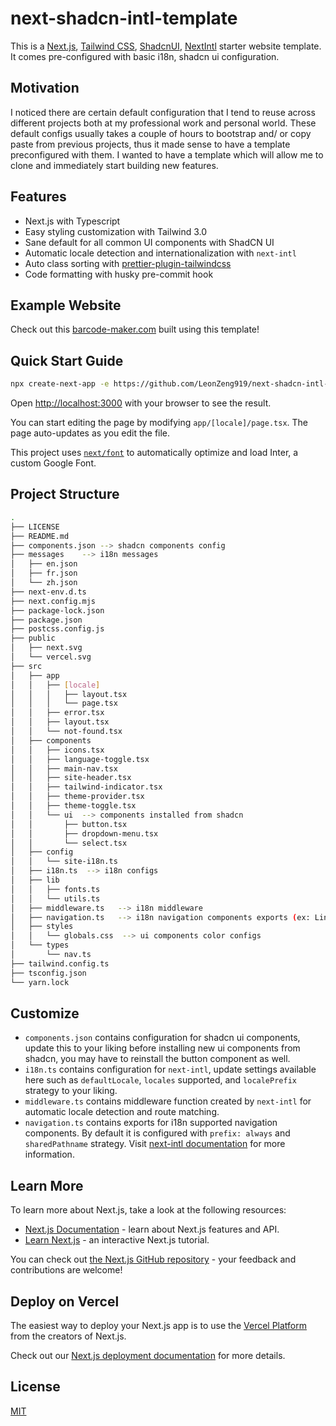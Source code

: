 # next-shadcn-intl-template

This is a [Next.js](https://nextjs.org/), [Tailwind CSS](https://tailwindcss.com/), [ShadcnUI](https://ui.shadcn.com/), [NextIntl](https://next-intl-docs.vercel.app/) starter website template. It comes pre-configured with basic i18n, shadcn ui configuration.

## Motivation 
 
I noticed there are certain default configuration that I tend to reuse across different projects both at my professional work and personal world. These default configs usually takes a couple of hours to bootstrap and/ or copy paste from previous projects, thus it made sense to have a template preconfigured with them. I wanted to have a template which will allow me to clone and immediately start building new features.

## Features

- Next.js with Typescript
- Easy styling customization with Tailwind 3.0
- Sane default for all common UI components with ShadCN UI
- Automatic locale detection and internationalization with `next-intl`
- Auto class sorting with [prettier-plugin-tailwindcss](https://github.com/tailwindlabs/prettier-plugin-tailwindcss)
- Code formatting with husky pre-commit hook

## Example Website

Check out this [barcode-maker.com](https://barcode-maker.com/) built using this template!

## Quick Start Guide

```bash
npx create-next-app -e https://github.com/LeonZeng919/next-shadcn-intl-template
```

Open [http://localhost:3000](http://localhost:3000) with your browser to see the result.

You can start editing the page by modifying `app/[locale]/page.tsx`. The page auto-updates as you edit the file.

This project uses [`next/font`](https://nextjs.org/docs/basic-features/font-optimization) to automatically optimize and load Inter, a custom Google Font.

## Project Structure

```bash
.
├── LICENSE
├── README.md
├── components.json --> shadcn components config
├── messages    --> i18n messages
│   ├── en.json
│   ├── fr.json
│   └── zh.json
├── next-env.d.ts
├── next.config.mjs
├── package-lock.json
├── package.json
├── postcss.config.js
├── public
│   ├── next.svg
│   └── vercel.svg
├── src
│   ├── app
│   │   ├── [locale]
│   │   │   ├── layout.tsx
│   │   │   └── page.tsx
│   │   ├── error.tsx
│   │   ├── layout.tsx
│   │   └── not-found.tsx
│   ├── components
│   │   ├── icons.tsx
│   │   ├── language-toggle.tsx
│   │   ├── main-nav.tsx
│   │   ├── site-header.tsx
│   │   ├── tailwind-indicator.tsx
│   │   ├── theme-provider.tsx
│   │   ├── theme-toggle.tsx
│   │   └── ui  --> components installed from shadcn
│   │       ├── button.tsx
│   │       ├── dropdown-menu.tsx
│   │       └── select.tsx
│   ├── config
│   │   └── site-i18n.ts
│   ├── i18n.ts  --> i18n configs
│   ├── lib
│   │   ├── fonts.ts
│   │   └── utils.ts
│   ├── middleware.ts   --> i18n middleware
│   ├── navigation.ts   --> i18n navigation components exports (ex: Link, useParams, ...etc)
│   ├── styles
│   │   └── globals.css  --> ui components color configs
│   └── types
│       └── nav.ts
├── tailwind.config.ts
├── tsconfig.json
└── yarn.lock
```

## Customize

- `components.json` contains configuration for shadcn ui components, update this to your liking before installing new ui components from shadcn, you may have to reinstall the button component as well.
- `i18n.ts` contains configuration for `next-intl`, update settings available here such as `defaultLocale`, `locales` supported, and `localePrefix` strategy to your liking.
- `middleware.ts` contains middleware function created by `next-intl` for automatic locale detection and route matching.
- `navigation.ts` contains exports for i18n supported navigation components. By default it is configured with `prefix: always` and `sharedPathname` strategy. Visit [next-intl documentation](https://next-intl-docs.vercel.app/) for more information.

## Learn More

To learn more about Next.js, take a look at the following resources:

- [Next.js Documentation](https://nextjs.org/docs) - learn about Next.js features and API.
- [Learn Next.js](https://nextjs.org/learn) - an interactive Next.js tutorial.

You can check out [the Next.js GitHub repository](https://github.com/vercel/next.js/) - your feedback and contributions are welcome!

## Deploy on Vercel

The easiest way to deploy your Next.js app is to use the [Vercel Platform](https://vercel.com/new?utm_medium=default-template&filter=next.js&utm_source=create-next-app&utm_campaign=create-next-app-readme) from the creators of Next.js.

Check out our [Next.js deployment documentation](https://nextjs.org/docs/deployment) for more details.

## License

[MIT](https://github.com/duy-the-developer/nextjs-tailwind-shadcn-i18n-template/blob/production/LICENSE)
